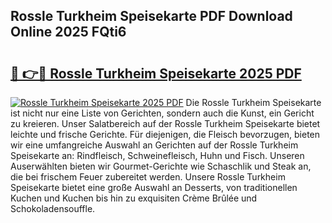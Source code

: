 ## Rossle Turkheim Speisekarte PDF Download Online 2025 FQti6

# <h2><a href="http://gcbkm1d.nevu.top/?p=Rossle+Turkheim+Speisekarte">🔗 👉🔴 Rossle Turkheim Speisekarte 2025 PDF</a></h2>

[![Rossle Turkheim Speisekarte 2025 PDF](https://i.imgur.com/dBaPXMq.png)](http://gcbkm1d.nevu.top/?p=Rossle+Turkheim+Speisekarte)
Die Rossle Turkheim Speisekarte ist nicht nur eine Liste von Gerichten, sondern auch die Kunst, ein Gericht zu kreieren. Unser Salatbereich auf der Rossle Turkheim Speisekarte bietet leichte und frische Gerichte. Für diejenigen, die Fleisch bevorzugen, bieten wir eine umfangreiche Auswahl an Gerichten auf der Rossle Turkheim Speisekarte an: Rindfleisch, Schweinefleisch, Huhn und Fisch. Unseren Auserwählten bieten wir Gourmet-Gerichte wie Schaschlik und Steak an, die bei frischem Feuer zubereitet werden. Unsere Rossle Turkheim Speisekarte bietet eine große Auswahl an Desserts, von traditionellen Kuchen und Kuchen bis hin zu exquisiten Crème Brûlée und Schokoladensouffle.
